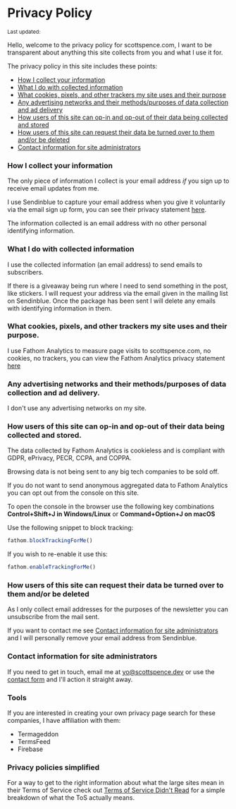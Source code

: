 <script>
  import {
    DateUpdated, 
    Small 
  } from '$lib/components'
</script>

# Privacy Policy

<Small>
  Last updated: <DateUpdated date="2023-01-04" small="true" />
</Small>

Hello, welcome to the privacy policy for scottspence.com, I want to be
transparent about anything this site collects from you and what I use
it for.

The privacy policy in this site includes these points:

- [How I collect your information]
- [What I do with collected information]
- [What cookies, pixels, and other trackers my site uses and their
  purpose]
- [Any advertising networks and their methods/purposes of data
  collection and ad delivery]
- [How users of this site can op-in and op-out of their data being
  collected and stored]
- [How users of this site can request their data be turned over to
  them and/or be deleted]
- [Contact information for site administrators]

### How I collect your information

The only piece of information I collect is your email address _if_ you
sign up to receive email updates from me.

I use Sendinblue to capture your email address when you give it
voluntarily via the email sign up form, you can see their privacy
statement [here][0].

The information collected is an email address with no other personal
identifying information.

### What I do with collected information

I use the collected information (an email address) to send emails to
subscribers.

If there is a giveaway being run where I need to send something in the
post, like stickers. I will request your address via the email given
in the mailing list on Sendinblue. Once the package has been sent I
will delete any emails with identifying information in them.

### What cookies, pixels, and other trackers my site uses and their purpose.

I use Fathom Analytics to measure page visits to scottspence.com, no
cookies, no trackers, you can view the Fathom Analytics privacy
statement [here][1]

### Any advertising networks and their methods/purposes of data collection and ad delivery.

I don't use any advertising networks on my site.

### How users of this site can op-in and op-out of their data being collected and stored.

The data collected by Fathom Analytics is cookieless and is compliant
with GDPR, ePrivacy, PECR, CCPA, and COPPA.

Browsing data is not being sent to any big tech companies to be sold
off.

If you do not want to send anonymous aggregated data to Fathom
Analytics you can opt out from the console on this site.

To open the console in the browser use the following key combinations
**Control+Shift+J in Windows/Linux** or **Command+Option+J on macOS**

Use the following snippet to block tracking:

```js
fathom.blockTrackingForMe()
```

If you wish to re-enable it use this:

```js
fathom.enableTrackingForMe()
```

### How users of this site can request their data be turned over to them and/or be deleted

As I only collect email addresses for the purposes of the newsletter
you can unsubscribe from the mail sent.

If you want to contact me see [Contact information for site
administrators] and I will personally remove your email address from
Sendinblue.

### Contact information for site administrators

If you need to get in touch, email me at [yo@scottspence.dev] or use
the [contact form] and I'll action it straight away.

### Tools

If you are interested in creating your own privacy page search for
these companies, I have affiliation with them:

- Termageddon
- TermsFeed
- Firebase

### Privacy policies simplified

For a way to get to the right information about what the large sites
mean in their Terms of Service check out [Terms of Service Didn't
Read] for a simple breakdown of what the ToS actually means.

<!-- Links -->

[how i collect your information]: #how-i-collect-your-information
[what i do with collected information]:
  #what-i-do-with-collected-information
[what cookies, pixels, and other trackers my site uses and their purpose]:
  #what-cookies-pixels-and-other-trackers-my-site-uses-and-their-purpose
[any advertising networks and their methods/purposes of data collection and ad delivery]:
  #any-advertising-networks-and-their-methodspurposes-of-data-collection-and-ad-delivery
[how users of this site can op-in and op-out of their data being collected and stored]:
  #how-users-of-this-site-can-op-in-and-op-out-of-their-data-being-collected-and-stored
[how users of this site can request their data be turned over to them and/or be deleted]:
  #how-users-of-this-site-can-request-their-data-be-turned-over-to-them-andor-be-deleted
[contact information for site administrators]:
  #contact-information-for-site-administrators
[0]: https://www.sendinblue.com/legal/privacypolicy/
[1]: https://usefathom.com/privacy
[yo@scottspence.dev]:
  mailto:yo@scottspence.dev?subject=Privacy%20Concern&body=Hi%20Scott%2C%0D%0A%0D%0AI%20have%20a%20concern%20about%20my%20privacy%20on%20your%20site.
[contact form]: /contact
[terms of service didn't read]: https://tosdr.org/
[contact information for site administrators]:
  #contact-information-for-site-administrators
